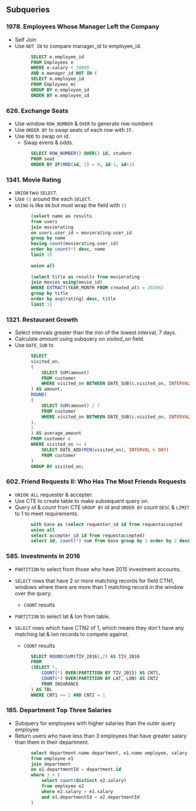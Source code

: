 ## Subqueries

### 1978. Employees Whose Manager Left the Company

- Self Join
- Use `NOT IN` to compare manager_id to employee_id.
  ```sql
		SELECT e.employee_id
		FROM Employees e
		WHERE e.salary < 30000
		AND e.manager_id NOT IN (
		SELECT m.employee_id
		FROM Employees m)
		GROUP BY e.employee_id
		ORDER BY e.employee_id
	```

### 626. Exchange Seats

- Use window `ROW_NUMBER` & `OVER` to generate row numbers
- Use `ORDER BY` to swap seats of each row with `IF`.
- Use `MOD` to swap on id.
	- Swap evens & odds.
  ```sql
		SELECT ROW_NUMBER() OVER() id, student
		FROM seat
		ORDER BY IF(MOD(id, 2) = 0, id-1, id+1)
	```

### 1341. Movie Rating

- `UNION` two `SELECT`.
- Use `()` around the each `SELECT`.
- `USING` is like `ON` but must wrap the field with `()`
  ```sql
		(select name as results
		from users
		join movierating
		on users.user_id = movierating.user_id
		group by name
		having count(movierating.user_id)
		order by count(*) desc, name
		limit 1)
		
		union all
		
		(select title as results from movierating
		join movies using(movie_id)
		WHERE EXTRACT(YEAR_MONTH FROM created_at) = 202002
		group by title
		order by avg(rating) desc, title
		limit 1)
	```

### 1321. Restaurant Growth

- Select intervals greater than the min of the lowest interval, 7 days.
- Calculate *amount* using subquery on *visited_on* field.
- Use `DATE_SUB` to 
  ```sql
		SELECT
		visited_on,
		(
			SELECT SUM(amount)
			FROM customer
			WHERE visited_on BETWEEN DATE_SUB(c.visited_on, INTERVAL 6 DAY) AND c.visited_on
		) AS amount,
		ROUND(
		(
			SELECT SUM(amount) / 7
			FROM customer
			WHERE visited_on BETWEEN DATE_SUB(c.visited_on, INTERVAL 6 DAY) AND c.visited_on
		),
		2
		) AS average_amount
		FROM customer c
		WHERE visited_on >= (
			SELECT DATE_ADD(MIN(visited_on), INTERVAL 6 DAY)
			FROM customer
		)
		GROUP BY visited_on;
	```

### 602. Friend Requests II: Who Has The Most Friends Requests
- `UNION ALL` requester & accepter.
- Use CTE to create table to make subsequent query on.
- Query *id* & *count* from CTE `GROUP BY` *id* and `ORDER BY` *count* `DESC` & `LIMIT` to 1 to meet requirements.
  ```sql
		with base as (select requester_id id from requestaccepted
		union all
		select accepter_id id from requestaccepted)
		select id, count(*) num from base group by 1 order by 2 desc limit 1
	```
### 585. Investments in 2016

- `PARTITION` to select from those who have 2015 investment accounts.
- `SELECT` rows that have 2 or more matching records for field CTN1, windows where there are more than 1 matching record in the window over the query.
	- `COUNT` results
- `PARTITION` to select lat & lon from table.
- `SELECT` rows which have CTN2 of 1, which means they don't have any matching lat & lon records to compete against.
	- `COUNT` results

  ```sql
		SELECT ROUND(SUM(TIV_2016),2) AS TIV_2016
		FROM
		(SELECT *,
			COUNT(*) OVER(PARTITION BY TIV_2015) AS CNT1,
			COUNT(*) OVER(PARTITION BY LAT, LON) AS CNT2
			FROM INSURANCE
		) AS TBL
		WHERE CNT1 >= 2 AND CNT2 = 1
	```
### 185. Department Top Three Salaries

- Subquery for employees with higher salaries than the outer query employee
- Return users who have less than 3 employees that have greater salary than them in their department.
  ```sql
		select department.name department, e1.name employee, salary
		from employee e1
		join department
		on e1.departmentId = department.id
		where 3 > (
			select count(distinct e2.salary)
			from employee e2
			where e2.salary > e1.salary
			and e1.departmentId = e2.departmentId
		)
	```
